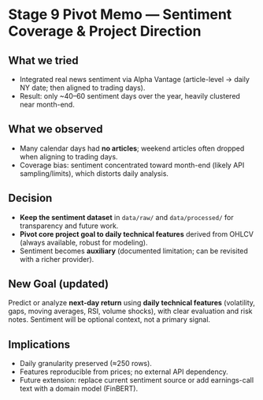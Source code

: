 # Stage 9 Pivot Memo — Sentiment Coverage & Project Direction

## What we tried
- Integrated real news sentiment via Alpha Vantage (article-level → daily NY date; then aligned to trading days).
- Result: only ~40–60 sentiment days over the year, heavily clustered near month-end.

## What we observed
- Many calendar days had **no articles**; weekend articles often dropped when aligning to trading days.
- Coverage bias: sentiment concentrated toward month-end (likely API sampling/limits), which distorts daily analysis.

## Decision
- **Keep the sentiment dataset** in `data/raw/` and `data/processed/` for transparency and future work.
- **Pivot core project goal to daily technical features** derived from OHLCV (always available, robust for modeling).
- Sentiment becomes **auxiliary** (documented limitation; can be revisited with a richer provider).

## New Goal (updated)
Predict or analyze **next-day return** using **daily technical features** (volatility, gaps, moving averages, RSI, volume shocks), with clear evaluation and risk notes. Sentiment will be optional context, not a primary signal.

## Implications
- Daily granularity preserved (≈250 rows).
- Features reproducible from prices; no external API dependency.
- Future extension: replace current sentiment source or add earnings-call text with a domain model (FinBERT).
